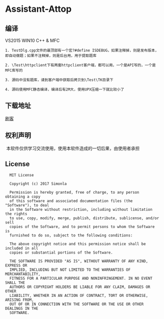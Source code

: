 # Assistant-Attop

## 编译
VS2015 WIN10
C++ & MFC

```
1. TestDlg.cpp文件的最顶部有一个宏?#define ISDEBUG，如果注释掉，则是发布版本，即自动做题；如果不注释掉，则是后台用，用于提取题库

2. \Test\httpclient下有两套httpclient客户端，都可以用，一个是API写的，一个是MFC库写的

3. 源码中没有题库，请到客户端中获取后拷贝到\Test\TK目录下

4. 源码使用MFC静态编译，编译后有2M大，使用UPX压缩一下就比较小了
```

## 下载地址

[刷客](https://github.com/simonla/Assistant-Attop/blob/master/Release/%E5%88%B7%E5%AE%A2%E2%80%94%E2%80%94%E8%87%B3%E5%96%84%E7%BD%91%E5%88%B7%E8%AF%BE%E8%BD%AF%E4%BB%B6.exe?raw=true)

## 权利声明

  本软件仅供学习交流使用，使用本软件造成的一切后果，由使用者承担

## License

```
  MIT License

  Copyright (c) 2017 Simonla

  Permission is hereby granted, free of charge, to any person obtaining a copy
  of this software and associated documentation files (the "Software"), to deal
  in the Software without restriction, including without limitation the rights
  to use, copy, modify, merge, publish, distribute, sublicense, and/or sell
  copies of the Software, and to permit persons to whom the Software is
  furnished to do so, subject to the following conditions:

  The above copyright notice and this permission notice shall be included in all
  copies or substantial portions of the Software.

  THE SOFTWARE IS PROVIDED "AS IS", WITHOUT WARRANTY OF ANY KIND, EXPRESS OR
  IMPLIED, INCLUDING BUT NOT LIMITED TO THE WARRANTIES OF MERCHANTABILITY,
  FITNESS FOR A PARTICULAR PURPOSE AND NONINFRINGEMENT. IN NO EVENT SHALL THE
  AUTHORS OR COPYRIGHT HOLDERS BE LIABLE FOR ANY CLAIM, DAMAGES OR OTHER
  LIABILITY, WHETHER IN AN ACTION OF CONTRACT, TORT OR OTHERWISE, ARISING FROM,
  OUT OF OR IN CONNECTION WITH THE SOFTWARE OR THE USE OR OTHER DEALINGS IN THE
  SOFTWARE.
  ```
